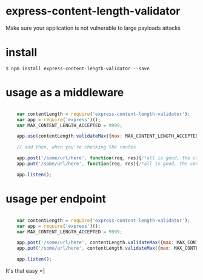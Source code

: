# express-content-length-validator

Make sure your application is not vulnerable to large payloads attacks

# install

```$ npm install express-content-length-validator --save```

# usage as a middleware

```javascript

    var contentLength = require('express-content-length-validator');
    var app = require('express')();
    var MAX_CONTENT_LENGTH_ACCEPTED = 9999;

    app.use(contentLength.validateMax({max: MAX_CONTENT_LENGTH_ACCEPTED}); // max size accepted for the content-length

    // and then, when you're checking the routes

    app.post('/some/url/here', function(req, res){/*all is good, the content-length is less than the expected*/});
    app.put('/some/url/here', function(req, res){/*all is good, the content-length is less than the expected*/});

    app.listen();

```



# usage per endpoint

```javascript

    var contentLength = require('express-content-length-validator');
    var app = require('express')();
    var MAX_CONTENT_LENGTH_ACCEPTED = 9999;

    app.post('/some/url/here', contentLength.validateMax({max: MAX_CONTENT_LENGTH_ACCEPTED), function(req, res){/*all is good, the content-length is less than the expected*/});
    app.put('/some/url/here', contentLength.validateMax({max: MAX_CONTENT_LENGTH_ACCEPTED), function(req, res){/*all is good, the content-length is less than the expected*/});

    app.listen();
```

It's that easy =]
